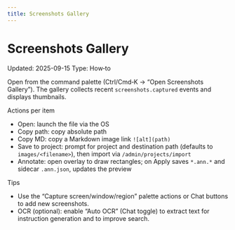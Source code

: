 ```yaml
---
title: Screenshots Gallery
---
```


# Screenshots Gallery

Updated: 2025-09-15
Type: How‑to

Open from the command palette (Ctrl/Cmd‑K → “Open Screenshots Gallery”). The gallery collects recent `screenshots.captured` events and displays thumbnails.

Actions per item
- Open: launch the file via the OS
- Copy path: copy absolute path
- Copy MD: copy a Markdown image link `![alt](path)`
- Save to project: prompt for project and destination path (defaults to `images/<filename>`), then import via `/admin/projects/import`
- Annotate: open overlay to draw rectangles; on Apply saves `*.ann.*` and sidecar `.ann.json`, updates the preview

Tips
- Use the “Capture screen/window/region” palette actions or Chat buttons to add new screenshots.
- OCR (optional): enable “Auto OCR” (Chat toggle) to extract text for instruction generation and to improve search.
